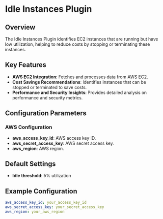 # Idle Instances Plugin

## Overview

The Idle Instances Plugin identifies EC2 instances that are running but have low utilization, helping to reduce costs by stopping or terminating these instances.

## Key Features

- **AWS EC2 Integration**: Fetches and processes data from AWS EC2.
- **Cost Savings Recommendations**: Identifies instances that can be stopped or terminated to save costs.
- **Performance and Security Insights**: Provides detailed analysis on performance and security metrics.

## Configuration Parameters

### AWS Configuration

- **aws_access_key_id**: AWS access key ID.
- **aws_secret_access_key**: AWS secret access key.
- **aws_region**: AWS region.

## Default Settings
- **Idle threshold**: 5% utilization

## Example Configuration

```yaml
aws_access_key_id: your_access_key_id
aws_secret_access_key: your_secret_access_key
aws_region: your_aws_region
```